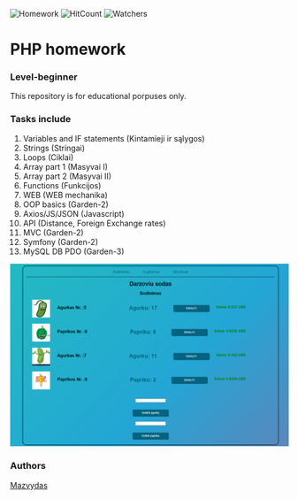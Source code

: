 ![Homework](https://img.shields.io/badge/PHP-homework-blue)
![HitCount](http://hits.dwyl.com/Slashass/php-Namu-Darbai.svg)
![Watchers](https://img.shields.io/github/watchers/Slashass/php-Namu-Darbai?style=social)

# PHP homework
### Level-beginner

This repository is for educational porpuses only. 

### Tasks include
1. Variables and IF statements (Kintamieji ir sąlygos)
2. Strings (Stringai)
3. Loops (Ciklai)
4. Array part 1 (Masyvai I)
5. Array part 2 (Masyvai II)
6. Functions (Funkcijos)
7. WEB (WEB mechanika)
8. OOP basics (Garden-2)
9. Axios/JS/JSON (Javascript)
10. API (Distance, Foreign Exchange rates)
11. MVC (Garden-2)
12. Symfony (Garden-2)
13. MySQL DB PDO (Garden-3)

<img width="550" alt="Capture" src="screenshot/screenshot.png">

### Authors
[Mazvydas](https://github.com/Slashass)
